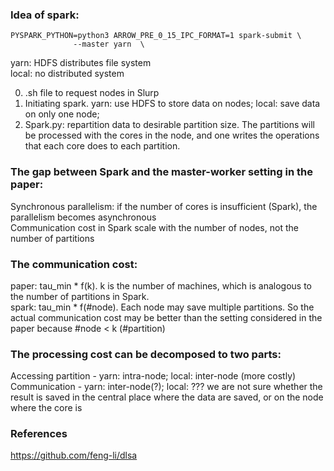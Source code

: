 

### Idea of spark:  

    PYSPARK_PYTHON=python3 ARROW_PRE_0_15_IPC_FORMAT=1 spark-submit \
                  --master yarn  \
                  
yarn: HDFS distributes file system  
local: no distributed system

0) .sh file to request nodes in Slurp
1) Initiating spark. yarn: use HDFS to store data on nodes; local: save data on only one node;  
2) Spark.py: repartition data to desirable partition size. The partitions will be processed with the cores in the node, and one writes the operations that each core does to each partition.

### The gap between Spark and the master-worker setting in the paper:  
Synchronous parallelism: if the number of cores is insufficient (Spark), the parallelism becomes asynchronous  
Communication cost in Spark scale with the number of nodes, not the number of partitions

### The communication cost:  
paper: tau_min * f(k). k is the number of machines, which is analogous to the number of partitions in Spark.  
spark: tau_min * f(#node). Each node may save multiple partitions. So the actual communication cost may be better than the setting considered in the paper because #node < k (#partition)

### The processing cost can be decomposed to two parts:
Accessing partition - yarn: intra-node; local: inter-node (more costly)  
Communication - yarn: inter-node(?); local: ??? we are not sure whether the result is saved in the central place where the data are saved, or on the node where the core is

### References
https://github.com/feng-li/dlsa  

